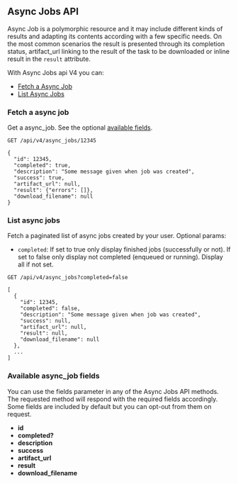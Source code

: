## Async Jobs API
Async Job is a polymorphic resource and it may include different kinds of results
and adapting its contents according with a few specific needs.
On the most common scenarios the result is presented through its completion status,
artifact_url linking to the result of the task to be downloaded or inline result in
the `result` attribute.

With Async Jobs api V4 you can:

- [Fetch a Async Job](#fetch-a-async-job)
- [List Async Jobs](#list-async-jobs)

### Fetch a async job
Get a async_job. See the optional [available fields](#available-async_job-fields).

```
GET /api/v4/async_jobs/12345
```

```
{
  "id": 12345,
  "completed": true,
  "description": "Some message given when job was created",
  "success": true,
  "artifact_url": null,
  "result": {"errors": []},
  "download_filename": null
}
```

### List async jobs

Fetch a paginated list of async jobs created by your user.
Optional params:
- `completed`: If set to true only display finished jobs (successfully or not).
If set to false only display not completed (enqueued or running). Display all if not set.

```
GET /api/v4/async_jobs?completed=false
```

```
[
  {
    "id": 12345,
    "completed": false,
    "description": "Some message given when job was created",
    "success": null,
    "artifact_url": null,
    "result": null,
    "download_filename": null
  },
  ...
]
```

### Available async_job fields
You can use the fields parameter in any of the Async Jobs API methods. The requested
method will respond with the required fields accordingly. Some fields are
included by default but you can opt-out from them on request.

- **id**
- **completed?**
- **description**
- **success**
- **artifact_url**
- **result**
- **download_filename**
